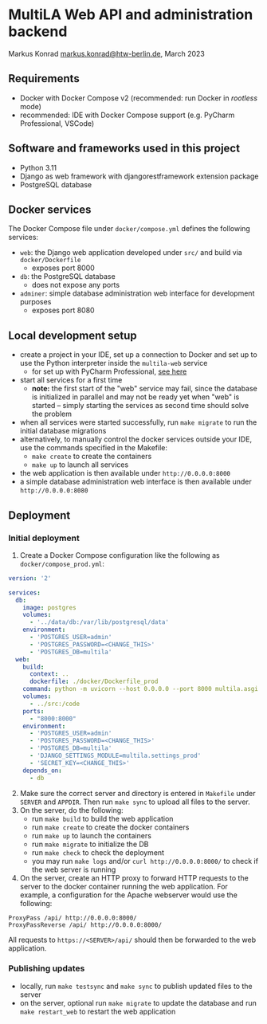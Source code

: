 # MultiLA Web API and administration backend

Markus Konrad <markus.konrad@htw-berlin.de>, March 2023

## Requirements

- Docker with Docker Compose v2 (recommended: run Docker in *rootless* mode)
- recommended: IDE with Docker Compose support (e.g. PyCharm Professional, VSCode)

## Software and frameworks used in this project

- Python 3.11
- Django as web framework with djangorestframework extension package 
- PostgreSQL database

## Docker services

The Docker Compose file under `docker/compose.yml` defines the following services:

- `web`: the Django web application developed under `src/` and build via `docker/Dockerfile`
  - exposes port 8000
- `db`: the PostgreSQL database
  - does not expose any ports
- `adminer`: simple database administration web interface for development purposes
  - exposes port 8080

## Local development setup

- create a project in your IDE, set up a connection to Docker and set up to use the Python interpreter inside the
  `multila-web` service 
  - for set up with PyCharm Professional,
   [see here](https://www.jetbrains.com/help/pycharm/using-docker-compose-as-a-remote-interpreter.html)
- start all services for a first time
  - **note:** the first start of the "web" service may fail, since the database is initialized in parallel and may not
    be ready yet when "web" is started – simply starting the services as second time should solve the problem
- when all services were started successfully, run `make migrate` to run the initial database migrations
- alternatively, to manually control the docker services outside your IDE, use the commands specified in the Makefile:
  - `make create` to create the containers
  - `make up` to launch all services
- the web application is then available under `http://0.0.0.0:8000`
- a simple database administration web interface is then available under `http://0.0.0.0:8080`

## Deployment

### Initial deployment

1. Create a Docker Compose configuration like the following as `docker/compose_prod.yml`: 

```yaml
version: '2'

services:
  db:
    image: postgres
    volumes:
      - '../data/db:/var/lib/postgresql/data'
    environment:
      - 'POSTGRES_USER=admin'
      - 'POSTGRES_PASSWORD=<CHANGE_THIS>'
      - 'POSTGRES_DB=multila'
  web:
    build:
      context: ..
      dockerfile: ./docker/Dockerfile_prod
    command: python -m uvicorn --host 0.0.0.0 --port 8000 multila.asgi:application
    volumes:
      - ../src:/code
    ports:
      - "8000:8000"
    environment:
      - 'POSTGRES_USER=admin'
      - 'POSTGRES_PASSWORD=<CHANGE_THIS>'
      - 'POSTGRES_DB=multila'
      - 'DJANGO_SETTINGS_MODULE=multila.settings_prod'
      - 'SECRET_KEY=<CHANGE_THIS>'
    depends_on:
      - db
```

2. Make sure the correct server and directory is entered in `Makefile` under `SERVER` and `APPDIR`. Then run
   `make sync` to upload all files to the server.
3. On the server, do the following:
   - run `make build` to build the web application
   - run `make create` to create the docker containers
   - run `make up` to launch the containers
   - run `make migrate` to initialize the DB
   - run `make check` to check the deployment
   - you may run `make logs` and/or `curl http://0.0.0.0:8000/` to check if the web server is running
4. On the server, create an HTTP proxy to forward HTTP requests to the server to the docker container running the web
   application. For example, a configuration for the Apache webserver would use the following: 

```
ProxyPass /api/ http://0.0.0.0:8000/
ProxyPassReverse /api/ http://0.0.0.0:8000/
```

All requests to `https://<SERVER>/api/` should then be forwarded to the web application.

### Publishing updates

- locally, run `make testsync` and `make sync` to publish updated files to the server
- on the server, optional run `make migrate` to update the database and run `make restart_web` to restart the web
  application
